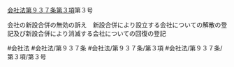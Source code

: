 [会社法第９３７条第３項](会社法＿＿＿＿第９３７条第３項)第３号

会社の新設合併の無効の訴え　新設合併により設立する会社についての解散の登記及び新設合併により消滅する会社についての回復の登記


#会社法
#会社法/第９３７条
#会社法/第９３７条/第３項
#会社法/第９３７条/第３項/第３号
